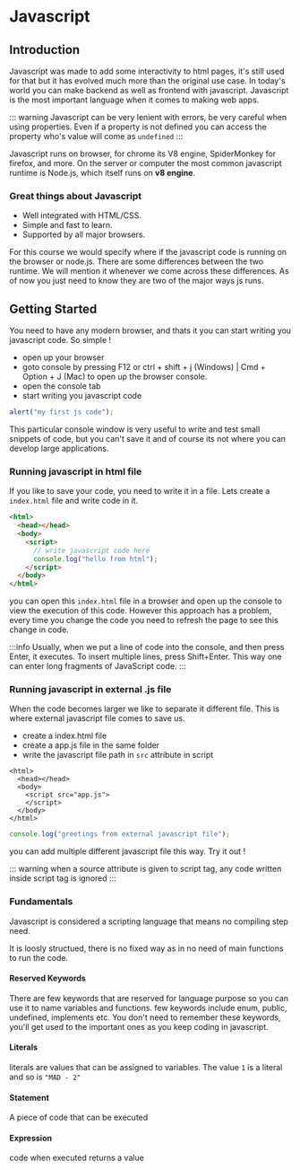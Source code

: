 # Javascript

## Introduction

Javascript was made to add some interactivity to html pages, it's still used for that but it has evolved much more than the original use case. In today's world you can make backend as well as frontend with javascript. Javascript is the most important language when it comes to making web apps.

::: warning
Javascript can be very lenient with errors, be very careful when using properties. Even if a property is not defined you can access the property who's value will come as `undefined`
:::

<!-- ::: details
This is a details block.
:::

::: info
This is an info box.
:::

::: tip
This is a tip.
::: -->

Javascript runs on browser, for chrome its V8 engine, SpiderMonkey for firefox, and more.
On the server or computer the most common javascript runtime is Node.js, which itself runs on **v8 engine**.

### Great things about Javascript

- Well integrated with HTML/CSS.
- Simple and fast to learn.
- Supported by all major browsers.

For this course we would specify where if the javascript code is running on the browser or node.js. There are some differences between the two runtime. We will mention it whenever we come across these differences. As of now you just need to know they are two of the major ways js runs.

## Getting Started

You need to have any modern browser, and thats it you can start writing you javascript code. So simple !

- open up your browser
- goto console by pressing F12 or ctrl + shift + j (Windows) | Cmd + Option + J (Mac) to open up the browser console.
- open the console tab
- start writing you javascript code

```js
alert("my first js code");
```

This particular console window is very useful to write and test small snippets of code, but you can't save it and of course its not where you can develop large applications.

### Running javascript in html file

If you like to save your code, you need to write it in a file. Lets create a `index.html` file and write code in it.

```html
<html>
  <head></head>
  <body>
    <script>
      // write javascript code here
      console.log("hello from html");
    </script>
  </body>
</html>
```

you can open this `index.html` file in a browser and open up the console to view the execution of this code. However this approach has a problem, every time you change the code you need to refresh the page to see this change in code.

:::info
Usually, when we put a line of code into the console, and then press Enter, it executes. To insert multiple lines, press Shift+Enter. This way one can enter long fragments of JavaScript code.
:::

### Running javascript in external .js file

When the code becomes larger we like to separate it different file. This is where external javascript file comes to save us.

- create a index.html file
- create a app.js file in the same folder
- write the javascript file path in `src` attribute in script

```html{4} [html]
<html>
  <head></head>
  <body>
    <script src="app.js">
    </script>
  </body>
</html>
```

```js
console.log("greetings from external javascript file");
```

you can add multiple different javascript file this way. Try it out !

::: warning
when a source attribute is given to script tag, any code written inside script tag is ignored
:::

### Fundamentals

Javascript is considered a scripting language that means no compiling step need.

It is loosly structued, there is no fixed way as in no need of main functions to run the code.

#### Reserved Keywords

There are few keywords that are reserved for language purpose so you can use it to name variables and functions.
few keywords include enum, public, undefined, implements etc. You don't need to remember these keywords, you'll get used to the important ones as you keep coding in javascript.

#### Literals

literals are values that can be assigned to variables. The value `1` is a literal and so is `"MAD - 2"`

#### Statement

A piece of code that can be executed

#### Expression

code when executed returns a value
